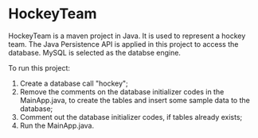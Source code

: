 # HockeyTeam

HockeyTeam is a maven project in Java. It is used to represent a hockey team. The Java Persistence API is applied in this project to access the database. MySQL is selected as the databse engine.



To run this project:

1. Create a database call "hockey";
2. Remove the comments on the database initializer codes in the MainApp.java, to create the tables and insert some sample data to the database;
3. Comment out the database initializer codes, if tables already exists;
4. Run the MainApp.java.